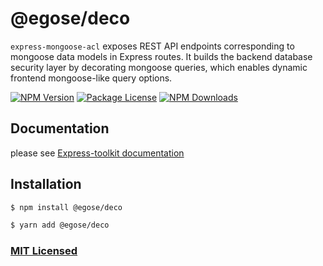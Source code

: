 # @egose/deco

`express-mongoose-acl` exposes REST API endpoints corresponding to mongoose data models in Express routes. It builds the backend database security layer by decorating mongoose queries, which enables dynamic frontend mongoose-like query options.

<a href="https://www.npmjs.com/package/express-mongoose-acl" target="_blank"><img src="https://img.shields.io/npm/v/express-mongoose-acl.svg" alt="NPM Version" /></a>
<a href="https://www.npmjs.com/package/express-mongoose-acl" target="_blank"><img src="https://img.shields.io/npm/l/express-mongoose-acl.svg" alt="Package License" /></a>
<a href="https://www.npmjs.com/package/express-mongoose-acl" target="_blank"><img src="https://img.shields.io/npm/dm/express-mongoose-acl.svg" alt="NPM Downloads" /></a>

## Documentation

please see [Express-toolkit documentation](https://express-toolkit.github.io/mongoose-acl/1.philosophy/)

## Installation

```sh
$ npm install @egose/deco
```

```sh
$ yarn add @egose/deco
```

### [MIT Licensed](LICENSE)
